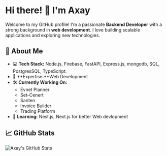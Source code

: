 
<!--
**axay7021/axay7021** is a ✨ _special_ ✨ repository because its `README.md` (this file) appears on your GitHub profile.

Here are some ideas to get you started:

- 🔭 I’m currently working on ...
- 🌱 I’m currently learning ...
- 👯 I’m looking to collaborate on ...
- 🤔 I’m looking for help with ...
- 💬 Ask me about ...
- 📫 How to reach me: ...
- 😄 Pronouns: ...
- ⚡ Fun fact: ...
-->
# Hi there! 👋 I'm Axay

Welcome to my GitHub profile! I'm a passionate **Backend Developer** with a strong background in **web development**. I love building scalable applications and exploring new technologies.

## 🚀 About Me
- 💻 **Tech Stack:** Node.js, Firebase, FastAPI, Express.js, mongodb, SQL, PostgresSQL, TypeScript.
- 📱 **Expertise:**Web Development
- 🛠 **Currently Working On:**
  - Evnet Planner
  - Set-Cenert
  - Santen
  - Invoice Builder
  - Trading Platform
- 📖 **Learning:** Nest.js, Next.js for better Web devlopment

## 📈 GitHub Stats
![Axay's GitHub Stats](https://github-readme-stats.vercel.app/api?username=axay7021&show_icons=true&theme=radical)


